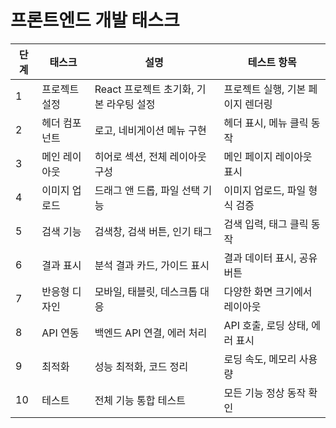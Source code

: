 # 프론트엔드 개발 태스크

| 단계 | 태스크        | 설명                                    | 테스트 항목                       |
| ---- | ------------- | --------------------------------------- | --------------------------------- |
| 1    | 프로젝트 설정 | React 프로젝트 초기화, 기본 라우팅 설정 | 프로젝트 실행, 기본 페이지 렌더링 |
| 2    | 헤더 컴포넌트 | 로고, 네비게이션 메뉴 구현              | 헤더 표시, 메뉴 클릭 동작         |
| 3    | 메인 레이아웃 | 히어로 섹션, 전체 레이아웃 구성         | 메인 페이지 레이아웃 표시         |
| 4    | 이미지 업로드 | 드래그 앤 드롭, 파일 선택 기능          | 이미지 업로드, 파일 형식 검증     |
| 5    | 검색 기능     | 검색창, 검색 버튼, 인기 태그            | 검색 입력, 태그 클릭 동작         |
| 6    | 결과 표시     | 분석 결과 카드, 가이드 표시             | 결과 데이터 표시, 공유 버튼       |
| 7    | 반응형 디자인 | 모바일, 태블릿, 데스크톱 대응           | 다양한 화면 크기에서 레이아웃     |
| 8    | API 연동      | 백엔드 API 연결, 에러 처리              | API 호출, 로딩 상태, 에러 표시    |
| 9    | 최적화        | 성능 최적화, 코드 정리                  | 로딩 속도, 메모리 사용량          |
| 10   | 테스트        | 전체 기능 통합 테스트                   | 모든 기능 정상 동작 확인          |
